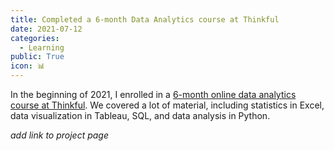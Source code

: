 ```yaml
---
title: Completed a 6-month Data Analytics course at Thinkful
date: 2021-07-12
categories:
  - Learning
public: True
icon: 📊
---
```


In the beginning of 2021, I enrolled in a [6-month online data analytics course at Thinkful](https://www.thinkful.com/bootcamp/data-analytics/). We covered a lot of material, including statistics in Excel, data visualization in Tableau, SQL, and data analysis in Python.

*add link to project page*